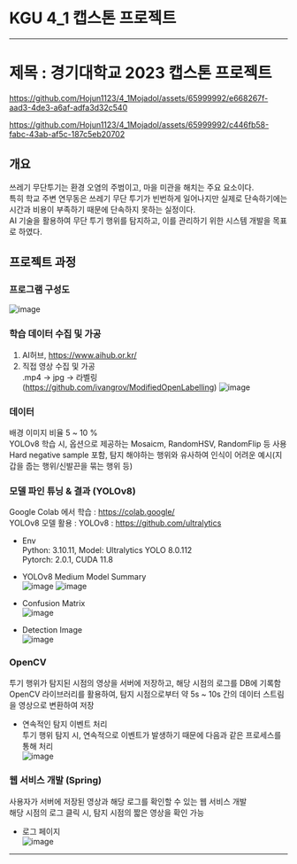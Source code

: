 # KGU 4_1 캡스톤 프로젝트

---------------------------------------------------

# 제목 : 경기대학교 2023 캡스톤 프로젝트


https://github.com/Hojun1123/4_1Mojadol/assets/65999992/e668267f-aad3-4de3-a6af-adfa3d32c540



https://github.com/Hojun1123/4_1Mojadol/assets/65999992/c446fb58-fabc-43ab-af5c-187c5eb20702



## 개요
쓰레기 무단투기는 환경 오염의 주범이고, 마을 미관을 해치는 주요 요소이다.</br>
특히 학교 주변 연무동은 쓰레기 무단 투기가 빈번하게 일어나지만 실제로 단속하기에는 시간과 비용이 부족하기 때문에 단속하지 못하는 실정이다.</br>
AI 기술을 활용하여 무단 투기 행위를 탐지하고, 이를 관리하기 위한 시스템 개발을 목표로 하였다.</br>


## 프로젝트 과정

### 프로그램 구성도
![image](https://github.com/Hojun1123/4_1Mojadol/assets/65999992/ffda7afc-46db-4b9d-a3bd-f27561c0fc35)


### 학습 데이터 수집 및 가공
1. AI허브, https://www.aihub.or.kr/
2. 직접 영상 수집 및 가공</br>
.mp4 -> jpg -> 라벨링(https://github.com/ivangrov/ModifiedOpenLabelling)
![image](https://github.com/Hojun1123/4_1Mojadol/assets/65999992/cb60837e-8e7d-445e-b4aa-9464f21a7bdd)


### 데이터
배경 이미지 비율 5 ~ 10 %</br>
YOLOv8 학습 시, 옵션으로 제공하는 Mosaicm, RandomHSV, RandomFlip 등 사용</br>
Hard negative sample 포함, 탐지 해야하는 행위와 유사하여 인식이 어려운 예시(지갑을 줍는 행위/신발끈을 묶는 행위 등)</br>


### 모델 파인 튜닝 & 결과 (YOLOv8)
Google Colab 에서 학습 : https://colab.google/</br>
YOLOv8 모델 활용 : YOLOv8 : https://github.com/ultralytics</br>

- Env</br>
Python: 3.10.11, Model: Ultralytics YOLO 8.0.112</br>
Pytorch: 2.0.1, CUDA 11.8</br>

- YOLOv8 Medium Model Summary</br>
![image](https://github.com/Hojun1123/4_1Mojadol/assets/65999992/0bb6d29d-9c1c-4c40-b08c-e62ae769a2d3)
![image](https://github.com/Hojun1123/4_1Mojadol/assets/65999992/f1a04509-3cdf-45cf-b5ec-d30ef965f315)                            

- Confusion Matrix</br>
![image](https://github.com/Hojun1123/4_1Mojadol/assets/65999992/c09127ff-f8b7-4322-9d59-3462b05c9587)

- Detection Image</br>
![image](https://github.com/Hojun1123/4_1Mojadol/assets/65999992/976b29fe-f0c3-463e-a707-f783b83676c9)


### OpenCV
투기 행위가 탐지된 시점의 영상을 서버에 저장하고, 해당 시점의 로그를 DB에 기록함</br>
OpenCV 라이브러리를 활용하여, 탐지 시점으로부터 약 5s ~ 10s 간의 데이터 스트림을 영상으로 변환하여 저장</br>

- 연속적인 탐지 이벤트 처리</br>
투기 행위 탐지 시, 연속적으로 이벤트가 발생하기 때문에 다음과 같은 프로세스를 통해 처리</br>
![image](https://github.com/Hojun1123/4_1Mojadol/assets/65999992/2c8c5670-3ab9-4509-b1e3-72f3b26d47dc)


### 웹 서비스 개발 (Spring)
사용자가 서버에 저장된 영상과 해당 로그를 확인할 수 있는 웹 서비스 개발</br>
해당 시점의 로그 클릭 시, 탐지 시점의 짧은 영상을 확인 가능</br>
- 로그 페이지</br>
![image](https://github.com/Hojun1123/4_1Mojadol/assets/65999992/f2e11eea-4262-41b3-9d69-2bb0be4d3072)

----------------------------------------------------------------------------------------

